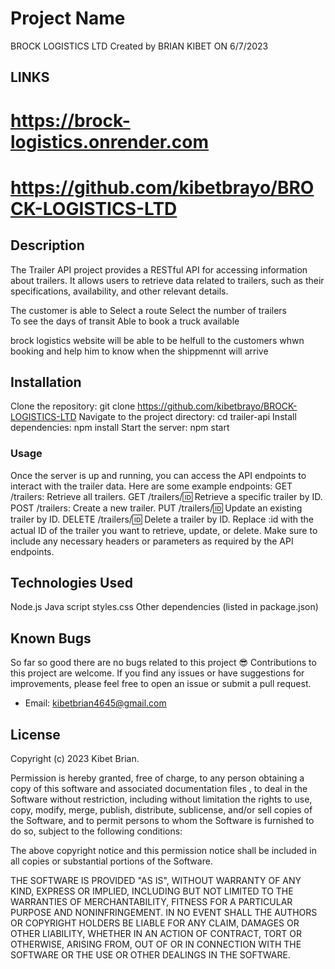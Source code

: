 # Project Name
BROCK LOGISTICS LTD
Created by BRIAN KIBET ON 6/7/2023

## LINKS 
# https://brock-logistics.onrender.com
# https://github.com/kibetbrayo/BROCK-LOGISTICS-LTD
## Description
The Trailer API project provides a RESTful API for accessing information about trailers. It allows users to retrieve data related to trailers, such as their specifications, availability, and other relevant details.

The customer is able to 
Select a route
Select the number of trailers  
To see the days of transit
Able to book a truck available

brock logistics website will be able to be helfull to the customers whwn booking and help him to know when the shippmennt will arrive
## Installation
Clone the repository: git clone https://github.com/kibetbrayo/BROCK-LOGISTICS-LTD
Navigate to the project directory: cd trailer-api
Install dependencies: npm install
Start the server: npm start

### Usage
Once the server is up and running, you can access the API endpoints to interact with the trailer data. Here are some example endpoints:
GET /trailers: Retrieve all trailers.
GET /trailers/:id: Retrieve a specific trailer by ID.
POST /trailers: Create a new trailer.
PUT /trailers/:id: Update an existing trailer by ID.
DELETE /trailers/:id: Delete a trailer by ID.
Replace :id with the actual ID of the trailer you want to retrieve, update, or delete.
Make sure to include any necessary headers or parameters as required by the API endpoints.

## Technologies Used
Node.js
Java script
styles.css
Other dependencies (listed in package.json)

## Known Bugs

So far so good there are no bugs related to this project 😎
Contributions to this project are welcome. If you find any issues or have suggestions for improvements, please feel free to open an issue or submit a pull request.


- Email: kibetbrian4645@gmail.com

## License

Copyright (c) 2023 Kibet Brian.

Permission is hereby granted, free of charge, to any person obtaining a copy
of this software and associated documentation files , to deal
in the Software without restriction, including without limitation the rights
to use, copy, modify, merge, publish, distribute, sublicense, and/or sell
copies of the Software, and to permit persons to whom the Software is
furnished to do so, subject to the following conditions:

The above copyright notice and this permission notice shall be included in all
copies or substantial portions of the Software.

THE SOFTWARE IS PROVIDED "AS IS", WITHOUT WARRANTY OF ANY KIND, EXPRESS OR
IMPLIED, INCLUDING BUT NOT LIMITED TO THE WARRANTIES OF MERCHANTABILITY,
FITNESS FOR A PARTICULAR PURPOSE AND NONINFRINGEMENT. IN NO EVENT SHALL THE
AUTHORS OR COPYRIGHT HOLDERS BE LIABLE FOR ANY CLAIM, DAMAGES OR OTHER
LIABILITY, WHETHER IN AN ACTION OF CONTRACT, TORT OR OTHERWISE, ARISING FROM,
OUT OF OR IN CONNECTION WITH THE SOFTWARE OR THE USE OR OTHER DEALINGS IN THE
SOFTWARE.


